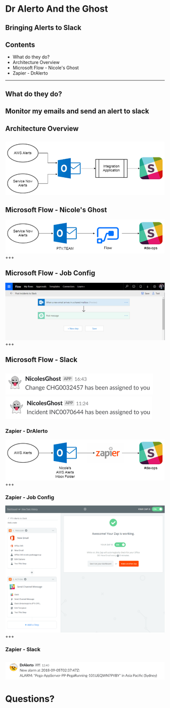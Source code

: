 [comment]: <> (https://gitpitch.com/willstobo/spps-brownbags/master?p=dr-alerto-and-the-ghost)
# Dr Alerto And the Ghost
Bringing Alerts to Slack
---
## Contents
- What do they do?
- Architecture Overview
- Microsoft Flow - Nicole's Ghost
- Zapier - DrAlerto
---
## What do they do?
Monitor my emails and send an alert to slack
---
## Architecture Overview
![Alerts to Slack overview](dr-alerto-and-the-ghost/overview.png)
---
## Microsoft Flow - Nicole's Ghost
![ghost overview](dr-alerto-and-the-ghost/ghost.png)
+++
## Microsoft Flow - Job Config
![ghost flow config](dr-alerto-and-the-ghost/flow.png)
+++
## Microsoft Flow - Slack
![ghost slack change](dr-alerto-and-the-ghost/ghost-slack-change.png)
![ghost slack incident](dr-alerto-and-the-ghost/ghost-slack-incident.png)
---
### Zapier - DrAlerto
![Dr Alerto overview](dr-alerto-and-the-ghost/dralerto.png)
+++
### Zapier - Job Config
![Dr Alerto zapier config](dr-alerto-and-the-ghost/zapier.png)
+++
### Zapier - Slack
![Dr Alerto slack message](dr-alerto-and-the-ghost/alerto-slack.png)
---
# Questions?